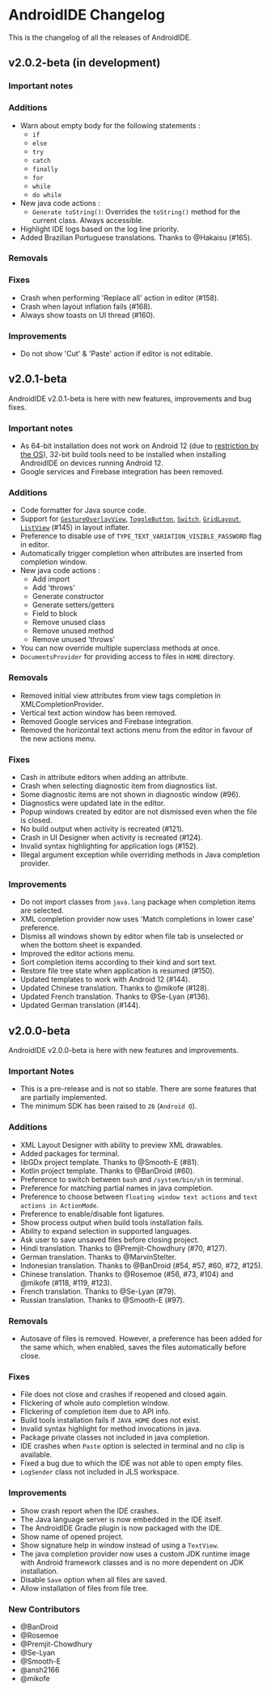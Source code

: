 # AndroidIDE Changelog
This is the changelog of all the releases of AndroidIDE.

## **v2.0.2-beta** (in development)

### Important notes
<!--Breaking changes and other important stuff here-->

### Additions
- Warn about empty body for the following statements :
  - `if`
  - `else`
  - `try`
  - `catch`
  - `finally`
  - `for`
  - `while`
  - `do while`
- New java code actions :
  - `Generate toString()`: Overrides the `toString()` method for the current class. Always accessible.
- Highlight IDE logs based on the log line priority.
- Added Brazilian Portuguese translations. Thanks to @Hakaisu (#165).

### Removals
<!--Things that were removed-->

### Fixes
- Crash when performing 'Replace all' action in editor (#158).
- Crash when layout inflation fails (#168). 
- Always show toasts on UI thread (#160).

### Improvements
- Do not show 'Cut' & 'Paste' action if editor is not editable.

## **v2.0.1-beta**
AndroidIDE v2.0.1-beta is here with new features, improvements and bug fixes.

### Important notes
- As 64-bit installation does not work on Android 12 (due
  to [restriction by the OS](https://source.android.com/devices/tech/debug/tagged-pointers)), 32-bit
  build tools need to be installed when installing AndroidIDE on devices running Android 12.
- Google services and Firebase integration has been removed.

### Additions
- Code formatter for Java source code.
- Support for
  [`GestureOverlayView`](https://developer.android.com/reference/android/gesture/GestureOverlayView),
  [`ToggleButton`](https://developer.android.com/reference/android/widget/ToggleButton),
  [`Switch`](https://developer.android.com/reference/android/widget/Switch),
  [`GridLayout`](https://developer.android.com/reference/android/widget/GridLayout),
  [`ListView`](https://developer.android.com/reference/android/widget/ListView) (#145) in layout
  inflater.
- Preference to disable use of `TYPE_TEXT_VARIATION_VISIBLE_PASSWORD` flag in editor.
- Automatically trigger completion when attributes are inserted from completion window.
- New java code actions :
    - Add import
    - Add 'throws'
    - Generate constructor
    - Generate setters/getters
    - Field to block
    - Remove unused class
    - Remove unused method
    - Remove unused 'throws'
- You can now override multiple superclass methods at once.
- `DocumentsProvider` for providing access to files in `HOME` directory.

### Removals
- Removed initial view attributes from view tags completion in XMLCompletionProvider.
- Vertical text action window has been removed.
- Removed Google services and Firebase integration.
- Removed the horizontal text actions menu from the editor in favour of the new actions menu.

### Fixes
- Cash in attribute editors when adding an attribute.
- Crash when selecting diagnostic item from diagnostics list.
- Some diagnostic items are not shown in diagnostic window (#96).
- Diagnostics were updated late in the editor.
- Popup windows created by editor are not dismissed even when the file is closed.
- No build output when activity is recreated (#121).
- Crash in UI Designer when activity is recreated (#124).
- Invalid syntax highlighting for application logs (#152).
- Illegal argument exception while overriding methods in Java completion provider.

### Improvements
- Do not import classes from `java.lang` package when completion items are selected.
- XML completion provider now uses 'Match completions in lower case' preference.
- Dismiss all windows shown by editor when file tab is unselected or when the bottom sheet is
  expanded.
- Improved the editor actions menu.
- Sort completion items according to their kind and sort text.
- Restore file tree state when application is resumed (#150).
- Updated templates to work with Android 12 (#144).
- Updated Chinese translation. Thanks to @mikofe (#128).
- Updated French translation. Thanks to @Se-Lyan (#136).
- Updated German translation (#144).

## **v2.0.0-beta**

AndroidIDE v2.0.0-beta is here with new features and improvements.

### Important Notes

- This is a pre-release and is not so stable. There are some features that are partially
  implemented.
- The minimum SDK has been raised to `26` (`Android O`).

### Additions

- XML Layout Designer with ability to preview XML drawables.
- Added packages for terminal.
- libGDx project template. Thanks to @Smooth-E (#81).
- Kotlin project template. Thanks to @BanDroid (#60).
- Preference to switch between `bash` and `/system/bin/sh` in terminal.
- Preference for matching partial names in java completion.
- Preference to choose between `floating window text actions` and `text actions in ActionMode`.
- Preference to enable/disable font ligatures.
- Show process output when build tools installation fails.
- Ability to expand selection in supported languages.
- Ask user to save unsaved files before closing project.
- Hindi translation. Thanks to @Premjit-Chowdhury (#70, #127).
- German translation. Thanks to @MarvinStelter.
- Indonesian translation. Thanks to @BanDroid (#54, #57, #60, #72, #125).
- Chinese translation. Thanks to @Rosemoe (#56, #73, #104) and @mikofe (#118, #119, #123).
- French translation. Thanks to @Se-Lyan (#79).
- Russian translation. Thanks to @Smooth-E (#97).

### Removals

- Autosave of files is removed. However, a preference has been added for the same which, when
  enabled, saves the files automatically before close.

### Fixes

- File does not close and crashes if reopened and closed again.
- Flickering of whole auto completion window.
- Flickering of completion item due to API info.
- Build tools installation fails if `JAVA_HOME` does not exist.
- Invalid syntax highlight for method invocations in java.
- Package private classes not included in java completion.
- IDE crashes when `Paste` option is selected in terminal and no clip is available.
- Fixed a bug due to which the IDE was not able to open empty files.
- `LogSender` class not included in JLS workspace.

### Improvements

- Show crash report when the IDE crashes.
- The Java language server is now embedded in the IDE itself.
- The AndroidIDE Gradle plugin is now packaged with the IDE.
- Show name of opened project.
- Show signature help in window instead of using a `TextView`.
- The java completion provider now uses a custom JDK runtime image with Android framework classes
  and is no more dependent on JDK installation.
- Disable `Save` option when all files are saved.
- Allow installation of files from file tree.

### New Contributors

* @BanDroid
* @Rosemoe
* @Premjit-Chowdhury
* @Se-Lyan
* @Smooth-E
* @ansh2166
* @mikofe
